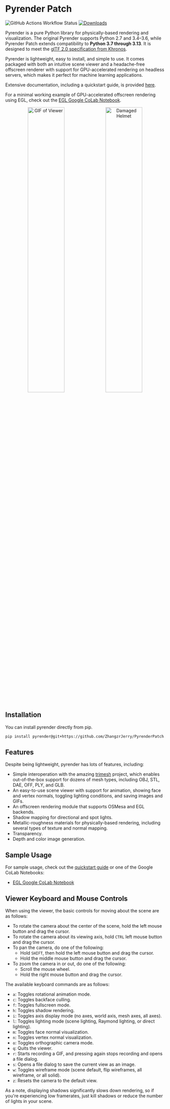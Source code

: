# Pyrender Patch

![GitHub Actions Workflow Status](https://img.shields.io/github/actions/workflow/status/zhangzrjerry/PyrenderPatch/python-package.yml)
[![Downloads](https://pepy.tech/badge/pyrender)](https://pepy.tech/project/pyrender)

Pyrender is a pure Python library for physically-based rendering and visualization. The original Pyrender supports Python 2.7 and 3.4–3.6, while Pyrender Patch extends compatibility to **Python 3.7 through 3.13**. It is designed to meet the [glTF 2.0 specification from Khronos](https://www.khronos.org/gltf/).

Pyrender is lightweight, easy to install, and simple to use.
It comes packaged with both an intuitive scene viewer and a headache-free
offscreen renderer with support for GPU-accelerated rendering on headless
servers, which makes it perfect for machine learning applications.

Extensive documentation, including a quickstart guide, is provided [here](https://pyrender.readthedocs.io/en/latest/).

For a minimal working example of GPU-accelerated offscreen rendering using EGL,
check out the [EGL Google CoLab Notebook](https://colab.research.google.com/drive/1pcndwqeY8vker3bLKQNJKr3B-7-SYenE?usp=sharing).

<p align="center">
  <img width="48%" src="https://github.com/mmatl/pyrender/blob/master/docs/source/_static/rotation.gif?raw=true" alt="GIF of Viewer"/>
  <img width="48%" src="https://github.com/mmatl/pyrender/blob/master/docs/source/_static/damaged_helmet.png?raw=true" alt="Damaged Helmet"/>
</p>

## Installation

You can install pyrender directly from pip.

```bash
pip install pyrender@git+https://github.com/ZhangzrJerry/PyrenderPatch.git
```

## Features

Despite being lightweight, pyrender has lots of features, including:

- Simple interoperation with the amazing [trimesh](https://github.com/mikedh/trimesh) project,
  which enables out-of-the-box support for dozens of mesh types, including OBJ,
  STL, DAE, OFF, PLY, and GLB.
- An easy-to-use scene viewer with support for animation, showing face and vertex
  normals, toggling lighting conditions, and saving images and GIFs.
- An offscreen rendering module that supports OSMesa and EGL backends.
- Shadow mapping for directional and spot lights.
- Metallic-roughness materials for physically-based rendering, including several
  types of texture and normal mapping.
- Transparency.
- Depth and color image generation.

## Sample Usage

For sample usage, check out the [quickstart
guide](https://pyrender.readthedocs.io/en/latest/examples/index.html) or one of
the Google CoLab Notebooks:

- [EGL Google CoLab Notebook](https://colab.research.google.com/drive/1pcndwqeY8vker3bLKQNJKr3B-7-SYenE?usp=sharing)

## Viewer Keyboard and Mouse Controls

When using the viewer, the basic controls for moving about the scene are as follows:

- To rotate the camera about the center of the scene, hold the left mouse button and drag the cursor.
- To rotate the camera about its viewing axis, hold `CTRL` left mouse button and drag the cursor.
- To pan the camera, do one of the following:
  - Hold `SHIFT`, then hold the left mouse button and drag the cursor.
  - Hold the middle mouse button and drag the cursor.
- To zoom the camera in or out, do one of the following:
  - Scroll the mouse wheel.
  - Hold the right mouse button and drag the cursor.

The available keyboard commands are as follows:

- `a`: Toggles rotational animation mode.
- `c`: Toggles backface culling.
- `f`: Toggles fullscreen mode.
- `h`: Toggles shadow rendering.
- `i`: Toggles axis display mode (no axes, world axis, mesh axes, all axes).
- `l`: Toggles lighting mode (scene lighting, Raymond lighting, or direct lighting).
- `m`: Toggles face normal visualization.
- `n`: Toggles vertex normal visualization.
- `o`: Toggles orthographic camera mode.
- `q`: Quits the viewer.
- `r`: Starts recording a GIF, and pressing again stops recording and opens a file dialog.
- `s`: Opens a file dialog to save the current view as an image.
- `w`: Toggles wireframe mode (scene default, flip wireframes, all wireframe, or all solid).
- `z`: Resets the camera to the default view.

As a note, displaying shadows significantly slows down rendering, so if you're
experiencing low framerates, just kill shadows or reduce the number of lights in
your scene.
